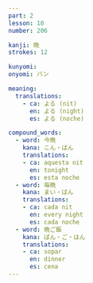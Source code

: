 ```yaml
---
part: 2
lesson: 10
number: 206

kanji: 晩
strokes: 12

kunyomi:
onyomi: バン

meaning:
  translations:
    - ca: よる (nit)
      en: よる (night)
      es: よる (noche)

compound_words:
  - word: 今晩
    kana: こん・ばん
    translations:
    - ca: aquesta nit
      en: tonight
      es: esta noche
  - word: 毎晩
    kana: まい・ばん
    translations:
    - ca: cada nit
      en: every night
      es: cada noche
  - word: 晩ご飯
    kana: ばん・ご・はん
    translations:
    - ca: sopar
      en: dinner
      es: cena
---
```

